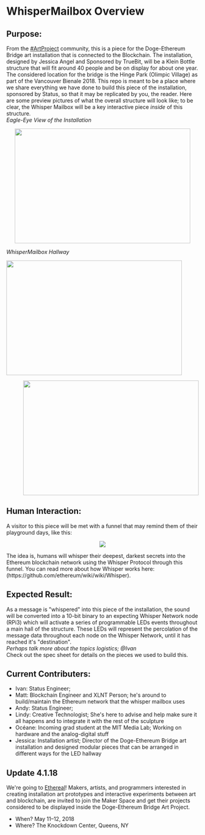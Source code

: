 # WhisperMailbox Overview

## Purpose: 
From the [#ArtProject](https://medium.com/truebit/statements-on-creative-alliances-and-integrated-participation-6afdead8786a) community, this is a piece for the Doge-Ethereum Bridge art installation that is connected to the Blockchain. The installation, designed by Jessica Angel and Sponsored by TrueBit, will be a Klein Bottle structure that will fit around 40 people and be on display for about one year. The considered location for the bridge is the Hinge Park (Olimpic Village) as part of the Vancouver Bienale 2018. This repo is meant to be a place where we share everything we have done to build this piece of the installation, sponsored by Status, so that it may be replicated by you, the reader. 
Here are some preview pictures of what the overall structure will look like; to be clear, the Whisper Mailbox will be a key interactive piece *inside* of this structure. 
<br>
*Eagle-Eye View of the Installation*
<p align="center">
  <img width="460" height="300" src="https://github.com/oceaneboulais/WhisperMailbox/blob/master/img/top_view.jpg">
</p>

*WhisperMailbox Hallway*
<p align="left">
  <img  width="460" height="300" src="https://github.com/oceaneboulais/WhisperMailbox/blob/master/img/hallway.jpg"
   >

<p align="right">
  <img  width="460" height="300" src="https://github.com/oceaneboulais/WhisperMailbox/blob/master/img/eagle_eye_hallway.jpg">
</p>



## Human Interaction: 
A visitor to this piece will be met with a funnel that may remind them of their playground days, like this:
<p align="center">
  <img src="http://littletikescommercial.com/wp-content/uploads/2014/11/SeigelSoccer-TN-329.jpg">
</p>
 The idea is, humans will whisper their deepest, darkest secrets into the Ethereum blockchain network using the Whisper Protocol through this funnel. You can read more about how Whisper works here: (https://github.com/ethereum/wiki/wiki/Whisper). 

## Expected Result: 
As a message is "whispered" into this piece of the installation, the sound will be converted into a 10-bit binary to an expecting Whisper Network node (RPi3) which will activate a series of programmable LEDs events throughout a main hall of the structure. These LEDs will represent the percolation of the message data throughout each node on the Whisper Network, until it has reached it's "destination".
<br>*Perhaps talk more about the topics logistics; @Ivan*
<br>Check out the spec sheet for details on the pieces we used to build this.

## Current Contributers: 
  - Ivan: Status Engineer; 
  - Matt: Blockchain Engineer and XLNT Person; he's around to build/maintain the Ethereum network that the whisper mailbox uses
  - Andy: Status Engineer; 
  - Lindy: Creative Technologist; She's here to advise and help make sure it all happens and to integrate it with the rest of the sculpture
  - Océane: Incoming grad student at the MIT Media Lab; Working on hardware and the analog-digital stuff
  - Jessica: Installation artist; Director of the Doge-Ethereum Bridge art installation and designed modular pieces that can be arranged in different ways for the LED hallway
  
  
 ## Update 4.1.18
We're going to [Ethereal](https://medium.com/artproject-truebit/maker-space-ethereal-summit-1c3bf1224203)! Makers, artists, and programmers interested in creating installation art prototypes and interactive experiments between art and blockchain, are invited to join the Maker Space and get their projects considered to be displayed inside the Doge-Ethereum Bridge Art Project.
- When? May 11–12, 2018
- Where? The Knockdown Center, Queens, NY



